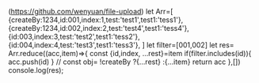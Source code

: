 (https://github.com/wenyuan/file-upload)
let Arr=[
    {createBy:1234,id:001,index:1,test:'test1',test1:'tess1'},
    {createBy:1234,id:002,index:2,test:'test4',test1:'tess4'},
    {id:003,index:3,test:'test2',test1:'tess2'},
    {id:004,index:4,test:'test3',test1:'tess3'},
]
let filter=[001,002]
let res= Arr.reduce((acc,item)=>{
    const {id,index, ...rest}=item
    if(filter.includes(id)){
        acc.push(id)
    }
    // const obj= !createBy ?{...rest} :{...item}
    return acc
},[])
console.log(res);
